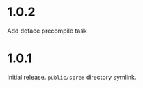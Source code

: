 # 1.0.2

Add deface precompile task

# 1.0.1

Initial release.
```public/spree``` directory symlink.